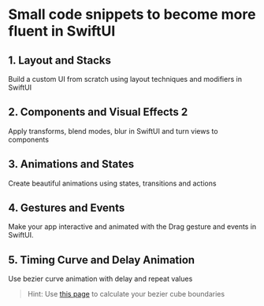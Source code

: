 # Small code snippets to become more fluent in SwiftUI

 

 ## 1. Layout and Stacks
 
 Build a custom UI from scratch using layout techniques and modifiers in SwiftUI
 
 ## 2. Components and Visual Effects 2
 
Apply transforms, blend modes, blur in SwiftUI and turn views to components


## 3. Animations and States

Create beautiful animations using states, transitions and actions

## 4. Gestures and Events

Make your app interactive and animated with the Drag gesture and events in SwiftUI.

## 5. Timing Curve and Delay Animation

Use bezier curve animation with delay and repeat values
>    Hint: Use [this page](https://cubic-bezier.com/) to calculate your bezier cube boundaries
